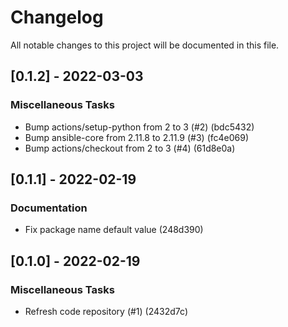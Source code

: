 # Changelog
All notable changes to this project will be documented in this file.

## [0.1.2] - 2022-03-03

### Miscellaneous Tasks

- Bump actions/setup-python from 2 to 3 (#2) (bdc5432)
- Bump ansible-core from 2.11.8 to 2.11.9 (#3) (fc4e069)
- Bump actions/checkout from 2 to 3 (#4) (61d8e0a)

## [0.1.1] - 2022-02-19

### Documentation

- Fix package name default value (248d390)

## [0.1.0] - 2022-02-19

### Miscellaneous Tasks

- Refresh code repository (#1) (2432d7c)

<!-- generated by git-cliff -->
